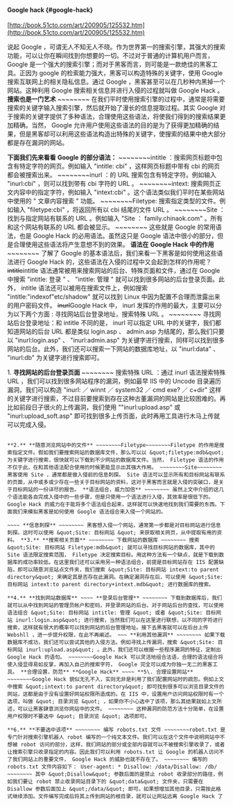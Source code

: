 #### Google hack {#google-hack}

[http://book.51cto.com/art/200905/125532.htm](http://book.51cto.com/art/200905/125532.htm)

说起 Google ，可谓无人不知无人不晓。作为世界第一的搜索引擎，其强大的搜索功能，可以让你在瞬间找到你想要的一切。不过对于普通的计算机用户而言， Google 是一个强大的搜索引擎；而对于黑客而言，则可能是一款绝佳的黑客工具。正因为 google 的检索能力强大，黑客可以构造特殊的关键字，使用 Google 搜索互联网上的相关隐私信息。通过 Google ，黑客甚至可以在几秒种内黑掉一个网站。这种利用 Google 搜索相关信息并进行入侵的过程就叫做 Google Hack 。 **搜索也是一门艺术** ~~~~~~~~ 在我们平时使用搜索引擎的过程中，通常是将需要搜索的关键字输入搜索引擎，然后就开始了漫长的信息提取过程。其实 Google 对于搜索的关键字提供了多种语法，合理使用这些语法，将使我们得到的搜索结果更加精确。当然， Google 允许用户使用这些语法的目的是为了获得更加精确的结果，但是黑客却可以利用这些语法构造出特殊的关键字，使搜索的结果中绝大部分都是存在漏洞的网站。

**下面我们先来看看** **Google** **的部分语法：** ~~~~~~~~intitle ：搜索网页标题中包含有特定字符的网页。例如输入 &quot;intitle: cbi&quot; ，这样网页标题中带有 cbi 的网页都会被搜索出来。 ~~~~~~~~inurl ：的 URL 搜索包含有特定字符。例如输入 &quot;inurl:cbi&quot; ，则可以找到带有 cbi 字符的 URL 。 ~~~~~~~~intext: 搜索网页正文内容中的指定字符，例如输入 &quot;intext:cbi&quot; 。这个语法类似我们平时在某些网站中使用的 &quot; 文章内容搜索 &quot; 功能。 ~~~~~~~~Filetype: 搜索指定类型的文件。例如输入 &quot;filetype:cbi&quot; ，将返回所有以 cbi 结尾的文件 URL 。 ~~~~~~~~Site ：找到与指定网站有联系的 URL 。例如输入 &quot;Site ： family.chinaok.com&quot; 。所有和这个网站有联系的 URL 都会被显示。 ~~~~~~~~ 这些就是 Google 的常用语法，也是 Google Hack 的必用语法。虽然这只是 Google 语法中很小的部分，但是合理使用这些语法将产生意想不到的效果。 **语法在** **Google Hack** **中的作用** ~~~~~~~~ 了解了 Google 的基本语法后，我们来看一下黑客是如何使用这些语法进行 Google Hack 的，这些语法在入侵的过程中又会起到怎样的作用呢？ ~~~~~~~~intitle~~~~~~~~intitle 语法通常被用来搜索网站的后台、特殊页面和文件，通过在 Google 中搜索 &quot;intitle: 登录 &quot; 、 &quot;intitle: 管理 &quot; 就可以找到很多网站的后台登录页面。此外， intitle 语法还可以被用在搜索文件上，例如搜索 &quot;intitle:&quot;indexof&quot;etc/shadow&quot; 就可以找到 Linux 中因为配置不合理而泄露出来的用户密码文件。 ~~~~~~~~inurl~~~~~~~~Google Hack 中， inurl 发挥的作用的最大，主要可以分为以下两个方面 : 寻找网站后台登录地址，搜索特殊 URL 。 ~~~~~~~~ 寻找网站后台登录地址：和 intitle 不同的是， inurl 可以指定 URL 中的关键字，我们都知道网站的后台 URL 都是类似 login.asp 、 admin.asp 为结尾的，那么我们只要以 &quot;inurl:login.asp&quot; 、 &quot;inurl:admin.asp&quot; 为关键字进行搜索，同样可以找到很多网站的后台。此外，我们还可以搜索一下网站的数据库地址，以 &quot;inurl:data&quot; 、 &quot;inurl:db&quot; 为关键字进行搜索即可。

1\. **寻找网站的后台登录页面** ~~~~~~~~ 搜索特殊 URL ：通过 inurl 语法搜索特殊 URL ，我们可以找到很多网站程序的漏洞，例如最早 IIS 中的 Uncode 目录遍历漏洞，我们可以构造 &quot;inurl: ／ winnt ／ system32 ／ cmd exe? ／ c+dir&quot; 这样的关键字进行搜索，不过目前要搜索到存在这种古董漏洞的网站是比较困难的。再比如前段日子很火的上传漏洞，我们使用 &quot;&quot;inurl:upload.asp&quot; 或 &quot;inurl:upload_soft.asp&quot; 即可找到很多上传页面，此时再用工具进行木马上传就可以完成入侵。

~~~~~~~~intext~~~~~~~~intext 的作用是搜索网页中的指定字符，这貌似在 Google Hack 中没有什么作用，不过在以 &quot;intext:to parent directory&quot; 为关键字进行搜索后，我们会很惊奇的发现，无数网站的目录暴露在我们眼前。我们可以在其中随意切换目录，浏览文件，就像拥有了一个简单的 Webshell 。形成这种现象的原因是由于 IIS 的配置疏忽。同样，中文 IIS 配置疏忽也可能出现类似的漏洞，我们用 &quot;intext: 转到父目录 &quot; 就可以找到很多有漏洞的中文网站。

**2.** **随意浏览网站中的文件** ~~~~~~~~Filetype~~~~~~~~Filetype 的作用是搜索指定文件。假如我们要搜索网站的数据库文件，那么可以以 &quot;filetype:mdb&quot; 为关键字进行搜索，很快就可以下载到不少网站的数据库文件。当然， Filetype 语法的作用不仅于此，在和其他语法配合使用的时候更能显示出其强大作用。 ~~~~~~~~Site~~~~~~~~ 黑客使用 Site ，通常都是做入侵前的信息刺探。 Site 语法可以显示所有和目标网站有联系的页面，从中或多或少存在一些关于目标网站的资料，这对于黑客而言就是入侵的突破口，是关于目标网站的一份详尽的报告。 **语法组合，威力加倍** ~~~~~~~~ 虽然上文中介绍的这几个语法能各自完成入侵中的一些步骤，但是只使用一个语法进行入侵，其效率是很低下的。 Google Hack 的威力在于能将多个语法组合起来，这样就可以快速地找到我们需要的东西。下面我们来模拟黑客是如何使用 Google 语法组合来入侵一个网站的。

~~~~ **信息刺探** ~~~~~~~~ 黑客想入侵一个网站，通常第一步都是对目标网站进行信息刺探。这时可以使用 &quot;Site: 目标网站 &quot; 来获取相关网页，从中提取有用的资料。 **3.** **搜索相关页面** ~~~~~~~~ 下载网站的数据库 ~~~~~~~~ 搜索 &quot;Site: 目标网站 Filetype:mdb&quot; 就可以寻找目标网站的数据库，其中的 Site 语法限定搜索范围， Filetype 决定搜索目标。用这种方法有一个缺点，就是下载到数据库的成功率较低。在这里我们还可以采用另一种语法组合，前提是目标网站存在 IIS 配置缺陷，即可以随意浏览站点文件夹，我们搜索 &quot;Site: 目标网站 intext:to parent directory&quot; 来确定其是否存在此漏洞。在确定漏洞存在后，可以使用 &quot;Site: 目标网站 intext:to parent directory+intext.mdb&quot; 进行数据库的搜索。

**4.** **找到网站数据库** ~~~~ **登录后台管理** ~~~~~~~~ 下载到数据库后，我们就可以从中找到网站的管理员帐户和密码，并登录网站的后台。对于网站后台的查找，可以使用语法组合 &quot;Site: 目标网站 intitle: 管理 &quot; 或者 &quot;Site: 目标网站 inurl:login.asp&quot; 进行搜索，当然我们可以在这里进行联想，以不同的字符进行搜索，这样就有很大的概率可以找到网站的后台管理地址。接下去黑客就可以在后台上传 Webshll ，进一步提升权限，在此不再阐述。 ~~~ **利用其他漏洞** ~~~~~~~~ 如果下载数据库不成功，我们还可以尝试其他的入侵方法。例如寻找上传漏洞，搜索 &quot;Site: 目标网站 inurl:upload.asp&quot; 。此外，我们还可以根据一些程序漏洞的特征，定制出 Google Hack 的语句。 ~~~~~~~~Google Hack 可以灵活地组合法语，合理的语法组合将使入侵显得易如反掌，再加入自己的搜索字符， Google 完全可以成为你独一无二的黑客工具。 **合理设置，防范** **Google Hack** ~~~~ **5\. 合理设置网站** ~~~~~~~~Google Hack 貌似无孔不入，实则无非是利用了我们配置网站时的疏忽。例如上文中搜索 &quot;intext:to parent directory&quot; 即可找到很多可以浏览目录文件的网站，这都是由于没有设置好网站权限所造成的。在 IIS 中，设置用户访问网站权限时有一个选项，叫做 &quot; 目录浏览 &quot; ，如果你不小心选中了该项，那么其结果就如上文所述，可以让黑客肆意浏览你网站中的文件。 ~~~~~~~~ 这种漏洞的防范方法十分简单，在设置用户权限时不要选中 &quot; 目录浏览 &quot; 选项即可。

**6.** **不要选中该项** ~~~~~~~~ 编写 robots.txt 文件 ~~~~~~~~robot.txt 是专门针对搜索引擎机器人 robot 编写的一个纯文本文件。我们可以在这个文件中说明网站中不想被 robot 访问的部分，这样，我们网站的部分或全部内容就可以不被搜索引擎收录了，或者让搜索引擎只收录指定的内容。因此我们可以利用 robots.txt 让 Google 的机器人访问不了我们网站上的重要文件， Google Hack 的威胁也就不存在了。 ~~~~~~~~ 编写的 robots.txt 文件内容如下： User-agent: * Disallow: /data/Disallow: /db/ ~~~~~~~~ 其中 &quot;Disallow&quot; 参数后面的是禁止 robot 收录部分的路径，例如我们要让 robot 禁止收录网站目录下的 &quot;data&quot; 文件夹，只需要在 Disallow 参数后面加上 &quot;/data/&quot; 即可。如果想增加其他目录，只需按此格式继续添加。文件编写完成后将其上传到网站的根目录，就可以让网站远离 Google Hack 了